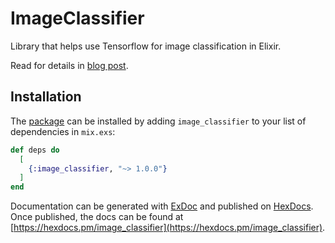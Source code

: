 # ImageClassifier

Library that helps use Tensorflow for image classification in Elixir.

Read for details in [blog post](https://www.erlang-solutions.com/blog/how-to-build-a-machine-learning-project-in-elixir.html "How to build a machine learning project in Elixir").

## Installation

The [package](https://hex.pm/packages/image_classifier) can be installed
by adding `image_classifier` to your list of dependencies in `mix.exs`:

```elixir
def deps do
  [
    {:image_classifier, "~> 1.0.0"}
  ]
end
```

Documentation can be generated with [ExDoc](https://github.com/elixir-lang/ex_doc)
and published on [HexDocs](https://hexdocs.pm). Once published, the docs can
be found at [https://hexdocs.pm/image_classifier](https://hexdocs.pm/image_classifier).

